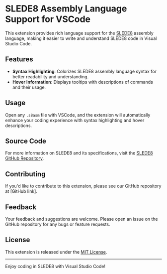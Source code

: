 # SLEDE8 Assembly Language Support for VSCode

This extension provides rich language support for the [SLEDE8](https://github.com/p26e/slede8) assembly language, making it easier to write and understand SLEDE8 code in Visual Studio Code.

## Features

- **Syntax Highlighting**: Colorizes SLEDE8 assembly language syntax for better readability and understanding.
- **Hover Information**: Displays tooltips with descriptions of commands and their usage.

## Usage

Open any `.s8asm` file with VSCode, and the extension will automatically enhance your coding experience with syntax highlighting and hover descriptions.

## Source Code

For more information on SLEDE8 and its specifications, visit the [SLEDE8 GitHub Repository](https://github.com/p26e/slede8).

## Contributing

If you'd like to contribute to this extension, please see our GitHub repository at [GitHub link].

## Feedback

Your feedback and suggestions are welcome. Please open an issue on the GitHub repository for any bugs or feature requests.

## License

This extension is released under the [MIT License](LICENSE).

---

Enjoy coding in SLEDE8 with Visual Studio Code!
